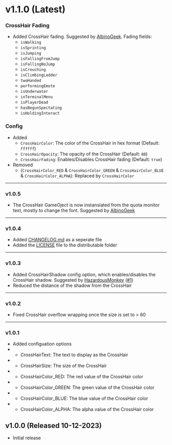 # v1.1.0 (Latest)
### CrossHair Fading
- Added CrossHair fading. Suggested by [AlbinoGeek](https://github.com/AlbinoGeek).
Fading fields:
  - `isWalking`
  - `isSprinting`
  - `isJumping`
  - `isFallingFromJump`
  - `isFallingNoJump`
  - `isCrouching`
  - `isClimbingLadder`
  - `twoHanded`
  - `performingEmote`
  - `isUnderwater`
  - `inTerminalMenu`
  - `isPlayerDead`
  - `hasBegunSpectating`
  - `isHoldingInteract`
### Config
- Added
  - `CrossHairColor`: The color of the CrossHair in hex format (Default: `ffffff`)
  - `CrossHairOpacity`: The opacity of the CrossHair (Default: `80`)
  - `CrossHairFading`: Enables/Disables CrossHair fading (Default: `true`)
- Removed
  - (`CrossHairColor_RED` & `CrossHairColor_GREEN` & `CrossHairColor_BLUE` & `CrossHairColor_ALPHA`): Replaced by `CrossHairColor`
---
### v1.0.5
- The CrossHair GameOject is now instansiated from the quota monitor text, mostly to change the font. Suggested by [AlbinoGeek](https://github.com/AlbinoGeek)
---
### v1.0.4
- Added [CHANGELOG.md](https://github.com/CTN-Originals/LethalCompany-CrossHair/blob/main/CHANGELOG.md) as a seperate file
- Added the [LICENSE](https://github.com/CTN-Originals/LethalCompany-CrossHair/blob/main/LICENSE) file to the distributable folder
---
### v1.0.3
- Added CrossHairShadow<bool> config option, which enables/disables the CrossHair shadow. Suggested by [HazardousMonkey](https://github.com/HazardousMonkey) ([#1](https://github.com/CTN-Originals/LethalCompany-CrossHair/issues/1))
- Reduced the distance of the shadow from the CrossHair
---
### v1.0.2
- Fixed CrossHair overflow wrapping once the size is set to > 60
---
### v1.0.1
- Added configuation options
- - CrossHairText: The text to display as the CrossHair
- - CrossHairSize: The size of the CrossHair
- - CrossHairColor_RED: The red value of the CrossHair color
- - CrossHairColor_GREEN: The green value of the CrossHair color
- - CrossHairColor_BLUE: The blue value of the CrossHair color
- - CrossHairColor_ALPHA: The alpha value of the CrossHair color
## v1.0.0 (Released 10-12-2023)
- Initial release